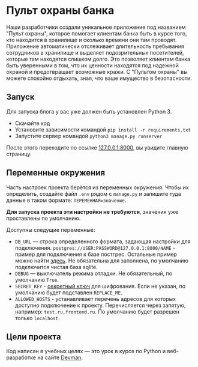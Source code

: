 # Пульт охраны банка

Наши разработчики создали уникальное приложение под названием "Пульт охраны", которое помогает клиентам банка быть в курсе того, кто находится в хранилище и сколько времени они там проводят. Приложение автоматически отслеживает длительность пребывания сотрудников в хранилище и выделяет подозрительных посетителей, которые там находятся слишком долго. Это позволяет клиентам банка быть уверенными в том, что их ценности находятся под надежной охраной и предотвращает возможные кражи. С "Пультом охраны" вы можете спокойно отдыхать, зная, что ваше имущество в безопасности.

## Запуск

Для запуска блога у вас уже должен быть установлен Python 3.

- Скачайте код
- Установите зависимости командой `pip install -r requirements.txt`
- Запустите сервер командой `python3 manage.py runserver`

После этого переходите по ссылке [127.0.0.1:8000](http://127.0.0.1:8000), вы увидите главную страницу.

## Переменные окружения

Часть настроек проекта берётся из переменных окружения. Чтобы их определить, создайте файл `.env` рядом с `manage.py` и запишите туда данные в таком формате: `ПЕРЕМЕННАЯ=значение`.

**Для запуска проекта эти настройки не требуются**, значения уже проставлены по умолчанию.

Доступны следущие переменные:
- `DB_URL` — строка определенного формата, задающая настройки для подключения. `postgres://USER:PASSWORD@127.0.0.1:8000/NAME` - пример для подключения к базе постгрес. Остальные пример можно найти [здесь](https://github.com/jazzband/dj-database-url). Не обязательна для заполнена, по умолчанию подключится чистая база sqlite.
- `DEBUG` — выключатель режима отладки. Не обязательный, по умолчанию `True`.
- `SECRET_KEY` - [секретный ключ](https://docs.djangoproject.com/en/2.2/ref/settings/#secret-key) для шифрования. Если не указан, по умолчанию будет подставлен `REPLACE_ME`.
- `ALLOWED_HOSTS` - устанавливает перечень адресов для которых доступно подключение к проекту. Перечисляется через запятую, например: `test.ru,frontend.ru`. По умолчанию будет разрешен только `localhost`.

## Цели проекта

Код написан в учебных целях — это урок в курсе по Python и веб-разработке на сайте [Devman](https://dvmn.org).
